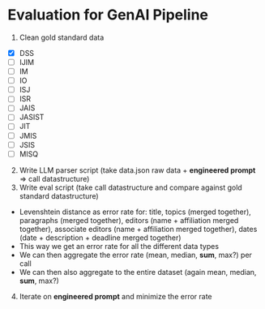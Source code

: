 # Evaluation for GenAI Pipeline

1. Clean gold standard data
  - [x] DSS
  - [ ] IJIM
  - [ ] IM
  - [ ] IO
  - [ ] ISJ
  - [ ] ISR
  - [ ] JAIS
  - [ ] JASIST
  - [ ] JIT
  - [ ] JMIS
  - [ ] JSIS
  - [ ] MISQ
2. Write LLM parser script (take data.json raw data + **engineered prompt** => call datastructure)
3. Write eval script (take call datastructure and compare against gold standard datastructure)
  - Levenshtein distance as error rate for: title, topics (merged together), paragraphs (merged together), editors (name + affiliation merged together), associate editors (name + affiliation merged together), dates (date + description + deadline merged together)
  - This way we get an error rate for all the different data types
  - We can then aggregate the error rate (mean, median, **sum**, max?) per call
  - We can then also aggregate to the entire dataset (again mean, median, **sum**, max?)
4. Iterate on **engineered prompt** and minimize the error rate